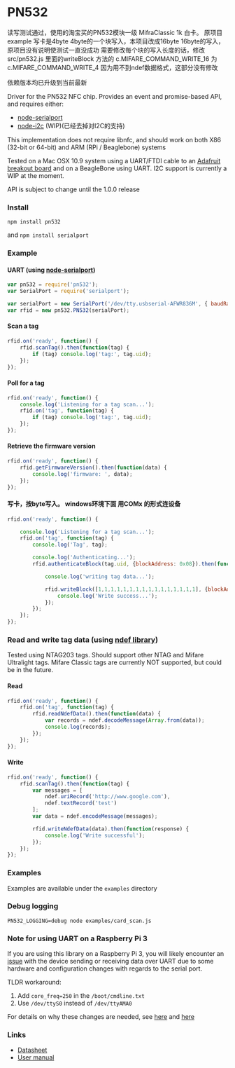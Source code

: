 # PN532

读写测试通过，使用的淘宝买的PN532模块一级 MifraClassic 1k 白卡。
原项目example 写卡是4byte 4byte的一个块写入，本项目改成16byte 16byte的写入，原项目没有说明使测试一直没成功
需要修改每个块的写入长度的话，修改src/pn532.js 里面的writeBlock 方法的 c.MIFARE_COMMAND_WRITE_16 为 c.MIFARE_COMMAND_WRITE_4
因为用不到ndef数据格式，这部分没有修改

依赖版本均已升级到当前最新

Driver for the PN532 NFC chip.  Provides an event and promise-based API, and requires either:
- [node-serialport](https://github.com/voodootikigod/node-serialport)
- [node-i2c](https://github.com/kelly/node-i2c) (WIP)(已经去掉对I2C的支持)

This implementation does not require libnfc, and should work on both X86 (32-bit or 64-bit) and ARM (RPi / Beaglebone) systems

Tested on a Mac OSX 10.9 system using a UART/FTDI cable to an [Adafruit breakout board](https://www.adafruit.com/products/364)
and on a BeagleBone using UART.  I2C support is currently a WIP at the moment.

API is subject to change until the 1.0.0 release

### Install
    npm install pn532

and `npm install serialport`

### Example

#### UART (using [node-serialport](https://github.com/voodootikigod/node-serialport))
```js
var pn532 = require('pn532');
var SerialPort = require('serialport');

var serialPort = new SerialPort('/dev/tty.usbserial-AFWR836M', { baudRate: 115200 });
var rfid = new pn532.PN532(serialPort);
```


#### Scan a tag
```js
rfid.on('ready', function() {
    rfid.scanTag().then(function(tag) {
        if (tag) console.log('tag:', tag.uid);
    });
});
```

#### Poll for a tag
```js
rfid.on('ready', function() {
    console.log('Listening for a tag scan...');
    rfid.on('tag', function(tag) {
        if (tag) console.log('tag:', tag.uid);
    });
});
```

#### Retrieve the firmware version
```js
rfid.on('ready', function() {
    rfid.getFirmwareVersion().then(function(data) {
        console.log('firmware: ', data);
    });
});
```

#### 写卡，按byte写入。 windows环境下面  用COMx 的形式连设备
```js
rfid.on('ready', function() {

    console.log('Listening for a tag scan...');
    rfid.on('tag', function(tag) {
        console.log('Tag', tag);

        console.log('Authenticating...');
        rfid.authenticateBlock(tag.uid, {blockAddress: 0x08}).then(function() {

            console.log('writing tag data...');

            rfid.writeBlock([1,1,1,1,1,1,1,1,1,1,1,1,1,1,1,1], {blockAddress:0x08}).then(function() {
                console.log('Write success...');
            });
        });
    });
});
```

### Read and write tag data (using [ndef library](https://www.npmjs.com/package/ndef))
Tested using NTAG203 tags.  Should support other NTAG and Mifare Ultralight tags.  Mifare Classic tags are currently NOT supported, but could be in the future.

#### Read
```js
rfid.on('ready', function() {
    rfid.on('tag', function(tag) {
        rfid.readNdefData().then(function(data) {
            var records = ndef.decodeMessage(Array.from(data));
            console.log(records);
        });
    });
});
```
#### Write
```js
rfid.on('ready', function() {
    rfid.scanTag().then(function(tag) {
        var messages = [
            ndef.uriRecord('http://www.google.com'),
            ndef.textRecord('test')
        ];
        var data = ndef.encodeMessage(messages);

        rfid.writeNdefData(data).then(function(response) {
            console.log('Write successful');
        });
    });
});
```

### Examples
Examples are available under the `examples` directory

### Debug logging
`PN532_LOGGING=debug node examples/card_scan.js`

### Note for using UART on a Raspberry Pi 3
If you are using this library on a Raspberry Pi 3, you will likely encounter an [issue](https://github.com/techniq/node-pn532/issues/9) with the device sending or receiving data over UART due to some hardware and configuration changes with regards to the serial port.

TLDR workaround:
  1. Add `core_freq=250` in the `/boot/cmdline.txt`
  2. Use `/dev/ttyS0` instead of `/dev/ttyAMA0`

For details on why these changes are needed, see [here](http://elinux.org/RPi_Serial_Connection#Preventing_Linux_using_the_serial_port) and [here](https://blog.adafruit.com/2016/03/07/raspberry-pi-3-uart-speed-workaround/)

### Links
- [Datasheet](http://www.nxp.com/documents/short_data_sheet/PN532_C1_SDS.pdf)
- [User manual](http://www.nxp.com/documents/user_manual/141520.pdf)
